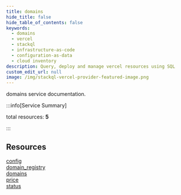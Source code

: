 ```yaml
---
title: domains
hide_title: false
hide_table_of_contents: false
keywords:
  - domains
  - vercel
  - stackql
  - infrastructure-as-code
  - configuration-as-data
  - cloud inventory
description: Query, deploy and manage vercel resources using SQL
custom_edit_url: null
image: /img/stackql-vercel-provider-featured-image.png
---
```


domains service documentation.

:::info[Service Summary]

total resources: __5__  

:::

## Resources
<div class="row">
<div class="providerDocColumn">
<a href="/services/domains/config/">config</a><br />
<a href="/services/domains/domain_registry/">domain_registry</a><br />
<a href="/services/domains/domains/">domains</a>
</div>
<div class="providerDocColumn">
<a href="/services/domains/price/">price</a><br />
<a href="/services/domains/status/">status</a>
</div>
</div>